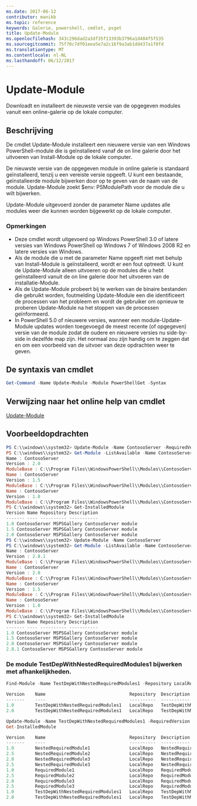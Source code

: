 ```yaml
---
ms.date: 2017-06-12
contributor: manikb
ms.topic: reference
keywords: Galerie, powershell, cmdlet, psget
title: Update-Module
ms.openlocfilehash: 343c296dad2a3df35f13393b3796a1d484f5f535
ms.sourcegitcommit: 75f70c7df01eea5e7a2c16f9a3ab1dd437a1f8fd
ms.translationtype: MT
ms.contentlocale: nl-NL
ms.lasthandoff: 06/12/2017
---
```

# <a name="update-module"></a>Update-Module

Downloadt en installeert de nieuwste versie van de opgegeven modules vanuit een online-galerie op de lokale computer.

## <a name="description"></a>Beschrijving

De cmdlet Update-Module installeert een nieuwere versie van een Windows PowerShell-module die is geïnstalleerd vanaf de on line galerie door het uitvoeren van Install-Module op de lokale computer.

De nieuwste versie van de opgegeven module in online galerie is standaard geïnstalleerd, tenzij u een vereiste versie opgeeft. U kunt een bestaande, geïnstalleerde module bijwerken door op te geven van de naam van de module. Update-Module zoekt $env: PSModulePath voor de module die u wilt bijwerken.

Update-Module uitgevoerd zonder de parameter Name updates alle modules weer die kunnen worden bijgewerkt op de lokale computer.

### <a name="notes"></a>Opmerkingen

- Deze cmdlet wordt uitgevoerd op Windows PowerShell 3.0 of latere versies van Windows PowerShell op Windows 7 of Windows 2008 R2 en latere versies van Windows.
- Als de module die u met de parameter Name opgeeft niet met behulp van Install-Module is geïnstalleerd, wordt er een fout optreedt. U kunt de Update-Module alleen uitvoeren op de modules die u hebt geïnstalleerd vanuit de on line galerie door het uitvoeren van de installatie-Module.
- Als de Update-Module probeert bij te werken van de binaire bestanden die gebruikt worden, foutmelding Update-Module een die identificeert de processen van het probleem en wordt de gebruiker om opnieuw te proberen Update-Module na het stoppen van de processen geïnformeerd.
- In PowerShell 5.0 of nieuwere versies, wanneer een module-Update-Module updates worden toegevoegd de meest recente (of opgegeven) versie van de module zodat de oudere en nieuwere versies nu side-by-side in dezelfde map zijn. Het normaal zou zijn handig om te zeggen dat en om een voorbeeld van de uitvoer van deze opdrachten weer te geven.


## <a name="cmdlet-syntax"></a>De syntaxis van cmdlet
```powershell
Get-Command -Name Update-Module -Module PowerShellGet -Syntax
```

## <a name="cmdlet-online-help-reference"></a>Verwijzing naar het online help van cmdlet

[Update-Module](http://go.microsoft.com/fwlink/?LinkID=398576)


## <a name="example-commands"></a>Voorbeeldopdrachten

```powershell
PS C:\\windows\\system32> Update-Module -Name ContosoServer -RequiredVersion 1.5
PS C:\\windows\\system32> Get-Module -ListAvailable -Name ContosoServer | Format-List Name,Version,ModuleBase
Name : ContosoServer
Version : 2.0
ModuleBase : C:\\Program Files\\WindowsPowerShell\\Modules\\ContosoServer\\2.0
Name : ContosoServer
Version : 1.5
ModuleBase : C:\\Program Files\\WindowsPowerShell\\Modules\\ContosoServer\\1.5
Name : ContosoServer
Version : 1.0
ModuleBase : C:\\Program Files\\WindowsPowerShell\\Modules\\ContosoServer\\1.0
PS C:\\windows\\system32> Get-InstalledModule
Version Name Repository Description
------- ---- ---------- -----------
1.0 ContosoServer MSPSGallery ContosoServer module
1.5 ContosoServer MSPSGallery ContosoServer module
2.0 ContosoServer MSPSGallery ContosoServer module
PS C:\\windows\\system32> Update-Module -Name ContosoServer
PS C:\\windows\\system32> Get-Module -ListAvailable -Name ContosoServer | Format-List Name,Version,ModuleBase
Name : ContosoServer
Version : 2.8.1
ModuleBase : C:\\Program Files\\WindowsPowerShell\\Modules\\ContosoServer\\2.8.1
Name : ContosoServer
Version : 2.0
ModuleBase : C:\\Program Files\\WindowsPowerShell\\Modules\\ContosoServer\\2.0
Name : ContosoServer
Version : 1.5
ModuleBase : C:\\Program Files\\WindowsPowerShell\\Modules\\ContosoServer\\1.5
Name : ContosoServer
Version : 1.0
ModuleBase : C:\\Program Files\\WindowsPowerShell\\Modules\\ContosoServer\\1.0
PS C:\\windows\\system32> Get-InstalledModule
Version Name Repository Description
------- ---- ---------- -----------
1.0 ContosoServer MSPSGallery ContosoServer module
1.5 ContosoServer MSPSGallery ContosoServer module
2.0 ContosoServer MSPSGallery ContosoServer module
2.8.1 ContosoServer MSPSGallery ContosoServer module
```


###  <a name="update-the-testdepwithnestedrequiredmodules1-module-with-dependencies"></a>De module TestDepWithNestedRequiredModules1 bijwerken met afhankelijkheden.
```powershell
Find-Module -Name TestDepWithNestedRequiredModules1 -Repository LocalRepo -AllVersions

Version    Name                                Repository  Description
-------    ----                                ----------  -----------
1.0        TestDepWithNestedRequiredModules1   LocalRepo   TestDepWithNestedRequiredModules1 module
2.0        TestDepWithNestedRequiredModules1   LocalRepo   TestDepWithNestedRequiredModules1 module

Update-Module -Name TestDepWithNestedRequiredModules1 -RequiredVersion 2.0
Get-InstalledModule

Version    Name                                Repository  Description
-------    ----                                ----------  -----------
1.0        NestedRequiredModule1               LocalRepo   NestedRequiredModule1 module
2.5        NestedRequiredModule2               LocalRepo   NestedRequiredModule2 module
2.0        NestedRequiredModule3               LocalRepo   NestedRequiredModule3 module
2.5        NestedRequiredModule3               LocalRepo   NestedRequiredModule3 module
1.0        RequiredModule1                     LocalRepo   RequiredModule1 module
2.5        RequiredModule2                     LocalRepo   RequiredModule2 module
2.0        RequiredModule3                     LocalRepo   RequiredModule3 module
2.5        RequiredModule3                     LocalRepo   RequiredModule3 module
1.0        TestDepWithNestedRequiredModules1   LocalRepo   TestDepWithNestedRequiredModules1 module
2.0        TestDepWithNestedRequiredModules1   LocalRepo   TestDepWithNestedRequiredModules1 module
```

